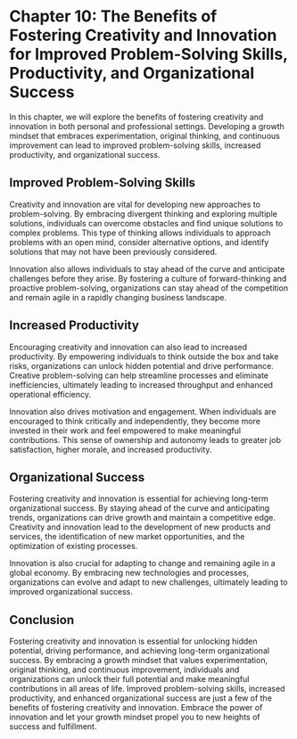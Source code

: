 Chapter 10: The Benefits of Fostering Creativity and Innovation for Improved Problem-Solving Skills, Productivity, and Organizational Success
=============================================================================================================================================

In this chapter, we will explore the benefits of fostering creativity and innovation in both personal and professional settings. Developing a growth mindset that embraces experimentation, original thinking, and continuous improvement can lead to improved problem-solving skills, increased productivity, and organizational success.

Improved Problem-Solving Skills
-------------------------------

Creativity and innovation are vital for developing new approaches to problem-solving. By embracing divergent thinking and exploring multiple solutions, individuals can overcome obstacles and find unique solutions to complex problems. This type of thinking allows individuals to approach problems with an open mind, consider alternative options, and identify solutions that may not have been previously considered.

Innovation also allows individuals to stay ahead of the curve and anticipate challenges before they arise. By fostering a culture of forward-thinking and proactive problem-solving, organizations can stay ahead of the competition and remain agile in a rapidly changing business landscape.

Increased Productivity
----------------------

Encouraging creativity and innovation can also lead to increased productivity. By empowering individuals to think outside the box and take risks, organizations can unlock hidden potential and drive performance. Creative problem-solving can help streamline processes and eliminate inefficiencies, ultimately leading to increased throughput and enhanced operational efficiency.

Innovation also drives motivation and engagement. When individuals are encouraged to think critically and independently, they become more invested in their work and feel empowered to make meaningful contributions. This sense of ownership and autonomy leads to greater job satisfaction, higher morale, and increased productivity.

Organizational Success
----------------------

Fostering creativity and innovation is essential for achieving long-term organizational success. By staying ahead of the curve and anticipating trends, organizations can drive growth and maintain a competitive edge. Creativity and innovation lead to the development of new products and services, the identification of new market opportunities, and the optimization of existing processes.

Innovation is also crucial for adapting to change and remaining agile in a global economy. By embracing new technologies and processes, organizations can evolve and adapt to new challenges, ultimately leading to improved organizational success.

Conclusion
----------

Fostering creativity and innovation is essential for unlocking hidden potential, driving performance, and achieving long-term organizational success. By embracing a growth mindset that values experimentation, original thinking, and continuous improvement, individuals and organizations can unlock their full potential and make meaningful contributions in all areas of life. Improved problem-solving skills, increased productivity, and enhanced organizational success are just a few of the benefits of fostering creativity and innovation. Embrace the power of innovation and let your growth mindset propel you to new heights of success and fulfillment.
